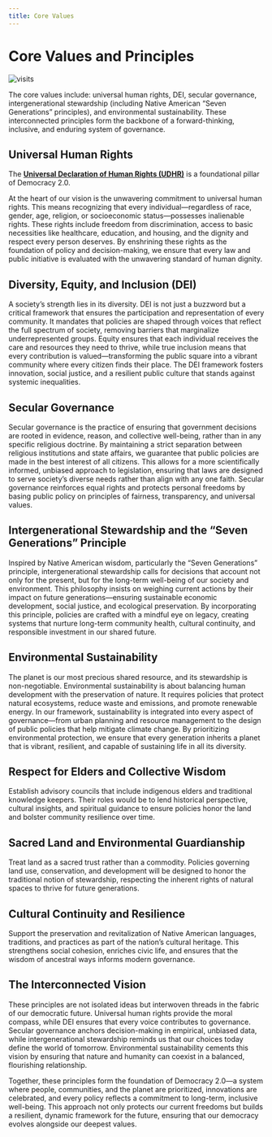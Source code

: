 ```yaml
---
title: Core Values
---
```


# Core Values and Principles

![visits](https://visit-counter.vercel.app/counter.png?page=https%3A%2F%2Fselwynpolit.github.io%2Fdemo2%2Fcore_values&s=16&c=030303&bg=00000000&no=5&ff=electrolize&tb=&ta=+Views)


The core values include: universal human rights, DEI, secular governance, intergenerational stewardship (including Native American “Seven Generations” principles), and environmental sustainability. These interconnected principles form the backbone of a forward-thinking, inclusive, and enduring system of governance.

## Universal Human Rights

The **[Universal Declaration of Human Rights (UDHR)](https://www.un.org/en/about-us/universal-declaration-of-human-rights)** is a foundational pillar of Democracy 2.0. 

At the heart of our vision is the unwavering commitment to universal human rights. This means recognizing that every individual—regardless of race, gender, age, religion, or socioeconomic status—possesses inalienable rights. These rights include freedom from discrimination, access to basic necessities like healthcare, education, and housing, and the dignity and respect every person deserves. By enshrining these rights as the foundation of policy and decision-making, we ensure that every law and public initiative is evaluated with the unwavering standard of human dignity.

## Diversity, Equity, and Inclusion (DEI)

A society’s strength lies in its diversity. DEI is not just a buzzword but a critical framework that ensures the participation and representation of every community. It mandates that policies are shaped through voices that reflect the full spectrum of society, removing barriers that marginalize underrepresented groups. Equity ensures that each individual receives the care and resources they need to thrive, while true inclusion means that every contribution is valued—transforming the public square into a vibrant community where every citizen finds their place. The DEI framework fosters innovation, social justice, and a resilient public culture that stands against systemic inequalities.

## Secular Governance

Secular governance is the practice of ensuring that government decisions are rooted in evidence, reason, and collective well-being, rather than in any specific religious doctrine. By maintaining a strict separation between religious institutions and state affairs, we guarantee that public policies are made in the best interest of all citizens. This allows for a more scientifically informed, unbiased approach to legislation, ensuring that laws are designed to serve society’s diverse needs rather than align with any one faith. Secular governance reinforces equal rights and protects personal freedoms by basing public policy on principles of fairness, transparency, and universal values.

## Intergenerational Stewardship and the “Seven Generations” Principle

Inspired by Native American wisdom, particularly the “Seven Generations” principle, intergenerational stewardship calls for decisions that account not only for the present, but for the long-term well-being of our society and environment. This philosophy insists on weighing current actions by their impact on future generations—ensuring sustainable economic development, social justice, and ecological preservation. By incorporating this principle, policies are crafted with a mindful eye on legacy, creating systems that nurture long-term community health, cultural continuity, and responsible investment in our shared future.

## Environmental Sustainability

The planet is our most precious shared resource, and its stewardship is non-negotiable. Environmental sustainability is about balancing human development with the preservation of nature. It requires policies that protect natural ecosystems, reduce waste and emissions, and promote renewable energy. In our framework, sustainability is integrated into every aspect of governance—from urban planning and resource management to the design of public policies that help mitigate climate change. By prioritizing environmental protection, we ensure that every generation inherits a planet that is vibrant, resilient, and capable of sustaining life in all its diversity.

## Respect for Elders and Collective Wisdom
Establish advisory councils that include indigenous elders and traditional knowledge keepers. Their roles would be to lend historical perspective, cultural insights, and spiritual guidance to ensure policies honor the land and bolster community resilience over time.

## Sacred Land and Environmental Guardianship
Treat land as a sacred trust rather than a commodity. Policies governing land use, conservation, and development will be designed to honor the traditional notion of stewardship, respecting the inherent rights of natural spaces to thrive for future generations.

## Cultural Continuity and Resilience
Support the preservation and revitalization of Native American languages, traditions, and practices as part of the nation’s cultural heritage. This strengthens social cohesion, enriches civic life, and ensures that the wisdom of ancestral ways informs modern governance.

## The Interconnected Vision

These principles are not isolated ideas but interwoven threads in the fabric of our democratic future. Universal human rights provide the moral compass, while DEI ensures that every voice contributes to governance. Secular governance anchors decision-making in empirical, unbiased data, while intergenerational stewardship reminds us that our choices today define the world of tomorrow. Environmental sustainability cements this vision by ensuring that nature and humanity can coexist in a balanced, flourishing relationship.

Together, these principles form the foundation of Democracy 2.0—a system where people, communities, and the planet are prioritized, innovations are celebrated, and every policy reflects a commitment to long-term, inclusive well-being. This approach not only protects our current freedoms but builds a resilient, dynamic framework for the future, ensuring that our democracy evolves alongside our deepest values.
